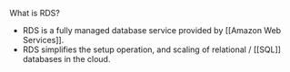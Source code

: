 
What is RDS?
- RDS is a fully managed database service provided by [[Amazon Web Services]].
- RDS simplifies the setup operation, and scaling of relational / [[SQL]] databases in the cloud.